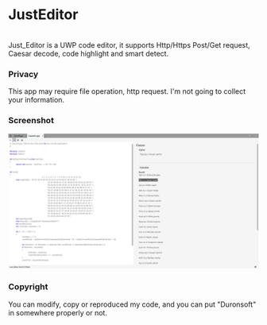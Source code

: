 <h1>JustEditor</h1><br>
Just_Editor is a UWP code editor, it supports Http/Https Post/Get request, Caesar decode, code highlight and smart detect.<br>
<h3>Privacy</h3>
This app may require file operation, http request. I'm not going to collect your information.
<br>
<h3>Screenshot</h3>
<img src="Screenshots/Editor_Screenshot1.png" width="700">
<br>
<h3>Copyright</h3>
You can modify, copy or reproduced my code, and you can put "Duronsoft" in somewhere properly or not.
<br>